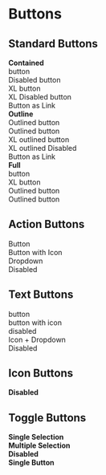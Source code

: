 # Buttons

## Standard Buttons

<section class="mds">
  <div class="flex flex-row flex-nowrap justify-between mt-10">
    <div style="width: 47%;">
      <strong>Contained</strong>
      <div class="my-5">
        <mx-button>button</mx-button>
      </div>
      <div class="my-5">
        <mx-button disabled>Disabled button</mx-button>
      </div>
      <div class="my-5">
        <mx-button xl>XL button</mx-button>
      </div>
      <div class="my-5">
        <mx-button disabled xl>XL Disabled button</mx-button>
      </div>
       <div class="my-5">
        <mx-button href="https://google.com" target="_blank">Button as Link</mx-button>
      </div>
    </div>
    <div style="width: 47%;">
      <strong>Outline</strong>
      <div class="my-5">
        <mx-button btn-type="outlined">Outlined button</mx-button>
      </div>
      <div class="my-5">
        <mx-button btn-type="outlined" disabled>Outlined button</mx-button>
      </div>
      <div class="my-5">
        <mx-button btn-type="outlined" xl>XL outlined button</mx-button>
      </div>
      <div class="my-5">
        <mx-button btn-type="outlined" disabled xl>XL outlined Disabled</mx-button>
      </div>
      <div class="my-5">
        <mx-button btn-type="outlined" href="https://google.com" target="_blank">Button as Link</mx-button>
      </div>
    </div>
  </div>
  <div>
    <strong>Full</strong>
    <div class="my-5">
      <mx-button full>button</mx-button>
    </div>
    <div class="my-5">
      <mx-button xl full>XL button</mx-button>
    </div>
    <div class="my-5">
      <mx-button btn-type="outlined" full>Outlined button</mx-button>
    </div>
    <div class="my-5">
      <mx-button btn-type="outlined" full xl>Outlined button</mx-button>
    </div>
  </div>
</section>

## Action Buttons

<section class="mds">
  <div class="my-5">
    <mx-button btn-type="action">Button</mx-button>
  </div>
  <div class="my-5">
    <mx-button btn-type="action" icon="ph-apple-logo">Button with Icon</mx-button>
  </div>
  <div class="my-5">
    <mx-button btn-type="action" dropdown>Dropdown</mx-button>
  </div>
  <div class="my-5">
    <mx-button btn-type="action" disabled>Disabled</mx-button>
  </div>
</section>

## Text Buttons

<section class="mds">
  <div class="my-5">
    <mx-button btn-type="text">button</mx-button>
  </div>
  <div class="my-5">
    <mx-button btn-type="text" icon="ph-apple-logo">button with icon</mx-button>
  </div>
  <div class="my-5">
    <mx-button btn-type="text" disabled>disabled</mx-button>
  </div>
  <div class="my-5">
    <mx-button btn-type="text" icon="ph-apple-logo" dropdown>Icon + Dropdown</mx-button>
  </div>
  <div class="my-5">
    <mx-button btn-type="text" icon="ph-apple-logo" dropdown disabled>Disabled</mx-button>
  </div>
</section>

## Icon Buttons

<section class="mds">
  <div class="mt-5">
    <div>
      <div class="flex my-5 items-center">
        <mx-button btn-type="icon" icon="ph-thumbs-up"></mx-button>
        <mx-button btn-type="icon" icon="ph-heart" class="text-red-400"></mx-button>
        <mx-button btn-type="icon" icon="ph-x"></mx-button>
        <mx-button btn-type="icon" dropdown></mx-button>
      </div>
    </div>
    <div>
      <strong>Disabled</strong>
      <div class="flex my-5 items-center">
        <mx-button btn-type="icon" icon="ph-thumbs-up" disabled></mx-button>
        <mx-button btn-type="icon" icon="ph-heart" disabled></mx-button>
        <mx-button btn-type="icon" icon="ph-x" disabled></mx-button>
        <mx-button btn-type="icon" dropdown disabled></mx-button>
      </div>
    </div>
  </div>
</section>

## Toggle Buttons

<section class="mds">
<div class="mt-5 grid grid-cols-1 lg:grid-cols-2">
  <div>
    <strong>Single Selection</strong>
    <div class="flex my-5 items-center">
      <mx-toggle-button name="foo" icon="ph-text-align-left" value="left" checked single></mx-toggle-button>
      <mx-toggle-button name="foo" icon="ph-text-align-center" value="center" single></mx-toggle-button>
      <mx-toggle-button name="foo" icon="ph-text-align-right" value="right" single></mx-toggle-button>
    </div>
  </div>
    <div>
      <strong>Multiple Selection</strong>
      <div class="flex my-5 items-center">
        <mx-toggle-button name="baz" icon="ph-text-bolder"></mx-toggle-button>
        <mx-toggle-button name="baz" icon="ph-text-italic" checked></mx-toggle-button>
        <mx-toggle-button name="baz" icon="ph-text-underline" checked></mx-toggle-button>
      </div>
    </div>
    <div>
      <strong>Disabled</strong>
      <div class="flex my-5 items-center">
      <mx-toggle-button name="bar" icon="ph-text-align-left" value="left" single disabled></mx-toggle-button>
      <mx-toggle-button name="bar" icon="ph-text-align-center" value="center" single disabled></mx-toggle-button>
      <mx-toggle-button name="bar" icon="ph-text-align-right" value="right" single disabled></mx-toggle-button>
      </div>
    </div>
    <div>
      <strong>Single Button</strong>
      <div class="flex my-5 items-center">
        <mx-toggle-button name="grapes" icon="ph-microphone-slash"></mx-toggle-button>
      </div>
    </div>
  </div>
  </div>
</section>
